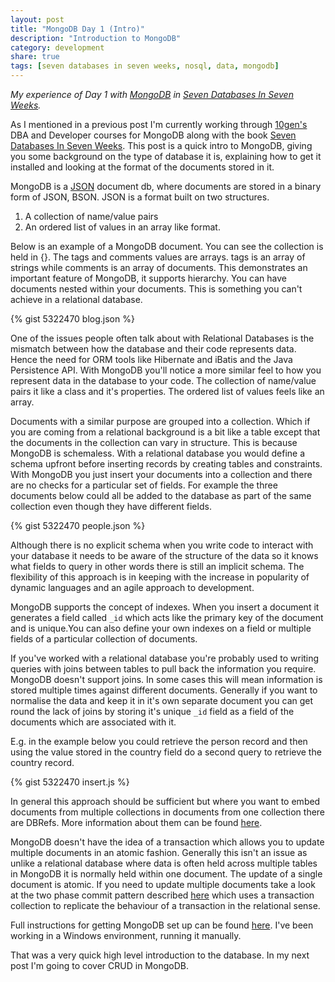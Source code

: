 ```yaml
---
layout: post
title: "MongoDB Day 1 (Intro)"
description: "Introduction to MongoDB"
category: development
share: true
tags: [seven databases in seven weeks, nosql, data, mongodb]
---
```


*My experience of Day 1 with [MongoDB](http://www.mongodb.org/) in [Seven Databases In Seven Weeks](http://pragprog.com/book/rwdata/seven-databases-in-seven-weeks).*

As I mentioned in a previous post I'm currently working through [10gen's](http://www.10gen.com/) DBA and Developer courses for MongoDB along with the book [Seven Databases In Seven Weeks](http://pragprog.com/book/rwdata/seven-databases-in-seven-weeks). This post is a quick intro to MongoDB, giving you some background on the type of database it is, explaining how to get it installed and looking at the format of the documents stored in it.

MongoDB is a [JSON](http://www.json.org/) document db, where documents are stored in a binary form of JSON, BSON.
JSON is a format built on two structures.

1. A collection of name/value pairs
1. An ordered list of values in an array like format.

Below is an example of a MongoDB document. You can see the collection is held in {}. The tags and comments values are arrays. tags is an array of strings while comments is an array of documents. This demonstrates an important feature of MongoDB, it supports hierarchy. You can have documents nested within your documents. This is something you can't achieve in a relational database.

{% gist 5322470 blog.json %}

One of the issues people often talk about with Relational Databases is the mismatch between how the database and their code represents data. Hence the need for ORM tools like Hibernate and iBatis and the Java Persistence API. With MongoDB you'll notice a more similar feel to how you represent data in the database to your code. The collection of name/value pairs it like a class and it's properties. The ordered list of values feels like an array.

Documents with a similar purpose are grouped into a collection. Which if you are coming from a relational background is a bit like a table except that the documents in the collection can vary in structure. This is because MongoDB is schemaless. With a relational database you would define a schema upfront before inserting records by creating tables and constraints. With MongoDB you just insert your documents into a collection and there are no checks for a particular set of fields. For example the three documents below could all be added to the database as part of the same collection even though they have different fields.

{% gist 5322470 people.json %}

Although there is no explicit schema when you write code to interact with your database it needs to be aware of the structure of the data so it knows what fields to query in other words there is still an implicit schema. The flexibility of this approach is in keeping with the increase in popularity of dynamic languages and an agile approach to development.

MongoDB supports the concept of indexes. When you insert a document it generates a field called `_id` which acts like the primary key of the document and is unique.You can also define your own indexes on a field or multiple fields of a particular collection of documents.

If you've worked with a relational database you're probably used to writing queries with joins between tables to pull back the information you require. MongoDB doesn't support joins. In some cases this will mean information is stored multiple times against different documents. Generally if you want to normalise the data and keep it in it's own separate document you can get round the lack of joins by storing it's unique `_id` field as a field of the documents which are associated with it.

E.g. in the example below you could retrieve the person record and then using the value stored in the country field do a second query to retrieve the country record. 

{% gist 5322470 insert.js %}

In general this approach should be sufficient but where you want to embed documents from multiple collections in documents from one collection there are DBRefs. More information about them can be found [here](http://docs.mongodb.org/manual/applications/database-references).

MongoDB doesn't have the idea of a transaction which allows you to update multiple documents in an atomic fashion. Generally this isn't an issue as unlike a relational database where data is often held across multiple tables in MongoDB it is normally held within one document. The update of a single document is atomic. If you need to update multiple documents take a look at the two phase commit pattern described [here](http://docs.mongodb.org/manual/tutorial/perform-two-phase-commits) which uses a transaction collection to replicate the behaviour of a transaction in the relational sense.

Full instructions for getting MongoDB set up can be found [here](http://docs.mongodb.org/manual/installation). I've been working in a Windows environment, running it manually.

That was a very quick high level introduction to the database. In my next post I'm going to cover CRUD in MongoDB. 

